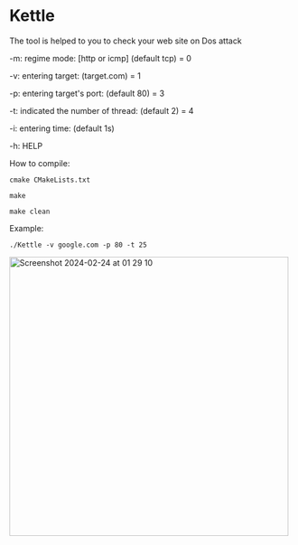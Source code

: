 # Kettle
The tool is helped to you to check your web site on Dos attack


-m:
regime mode: [http or icmp] (default tcp) = 0

-v:
entering target: (target.com) = 1

-p:
entering target's port: (default 80) = 3

-t:
indicated the number of thread: (default 2) = 4

-i:
entering time: (default 1s)

-h:
HELP

How to compile:

    cmake CMakeLists.txt

    make
    
    make clean


Example:

    ./Kettle -v google.com -p 80 -t 25 
    
<img width="494" alt="Screenshot 2024-02-24 at 01 29 10" src="https://github.com/seout/Kettle/assets/113185077/f21d9af4-510d-49f6-82f4-f2f2d1f4acd5">
